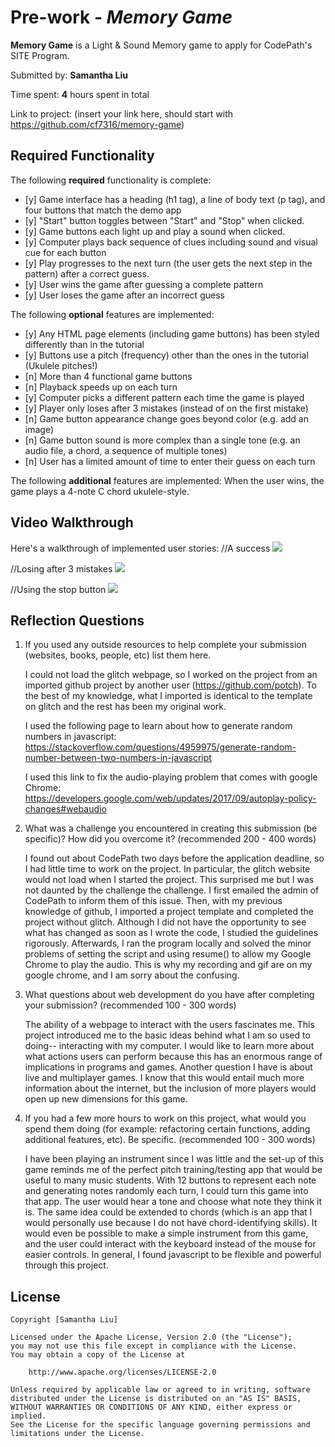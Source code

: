 # Pre-work - *Memory Game*

**Memory Game** is a Light & Sound Memory game to apply for CodePath's SITE Program. 

Submitted by: **Samantha Liu**

Time spent: **4** hours spent in total

Link to project: (insert your link here, should start with https://github.com/cf7316/memory-game)

## Required Functionality

The following **required** functionality is complete:

* [y] Game interface has a heading (h1 tag), a line of body text (p tag), and four buttons that match the demo app
* [y] "Start" button toggles between "Start" and "Stop" when clicked. 
* [y] Game buttons each light up and play a sound when clicked. 
* [y] Computer plays back sequence of clues including sound and visual cue for each button
* [y] Play progresses to the next turn (the user gets the next step in the pattern) after a correct guess. 
* [y] User wins the game after guessing a complete pattern
* [y] User loses the game after an incorrect guess

The following **optional** features are implemented:

* [y] Any HTML page elements (including game buttons) has been styled differently than in the tutorial
* [y] Buttons use a pitch (frequency) other than the ones in the tutorial (Ukulele pitches!)
* [n] More than 4 functional game buttons
* [n] Playback speeds up on each turn
* [y] Computer picks a different pattern each time the game is played
* [y] Player only loses after 3 mistakes (instead of on the first mistake)
* [n] Game button appearance change goes beyond color (e.g. add an image)
* [n] Game button sound is more complex than a single tone (e.g. an audio file, a chord, a sequence of multiple tones)
* [n] User has a limited amount of time to enter their guess on each turn

The following **additional** features are implemented:
When the user wins, the game plays a 4-note C chord ukulele-style.

## Video Walkthrough

Here's a walkthrough of implemented user stories:
//A success
![](https://i.imgur.com/HRH3rwB.gif)

//Losing after 3 mistakes
![](https://i.imgur.com/AAZ4Twa.gif)

//Using the stop button
![](https://i.imgur.com/6BUsaOK.gif)


## Reflection Questions
1. If you used any outside resources to help complete your submission (websites, books, people, etc) list them here. 

    I could not load the glitch webpage, so I worked on the project from an imported github project by another user (https://github.com/potch). To the best of my knowledge, what I imported is identical to the template on glitch and the rest has been my original work.
    
    I used the following page to learn about how to generate random numbers in javascript: https://stackoverflow.com/questions/4959975/generate-random-number-between-two-numbers-in-javascript
    
    I used this link to fix the audio-playing problem that comes with google Chrome: https://developers.google.com/web/updates/2017/09/autoplay-policy-changes#webaudio

2. What was a challenge you encountered in creating this submission (be specific)? How did you overcome it? (recommended 200 - 400 words) 

    I found out about CodePath two days before the application deadline, so I had little time to work on the project. In particular, the glitch website would not load when I started the project. This surprised me but I was not daunted by the challenge the challenge. I first emailed the admin of CodePath to inform them of this issue. Then, with my previous knowledge of github, I imported a project template and completed the project without glitch. Although I did not have the opportunity to see what has changed as soon as I wrote the code, I studied the guidelines rigorously. Afterwards, I ran the program locally and solved the minor problems of setting the script and using resume() to allow my Google Chrome to play the audio. This is why my recording and gif are on my google chrome, and I am sorry about the confusing.

3. What questions about web development do you have after completing your submission? (recommended 100 - 300 words) 

    The ability of a webpage to interact with the users fascinates me. This project introduced me to the basic ideas behind what I am so used to doing-- interacting with my computer. I would like to learn more about what actions users can perform because this has an enormous range of implications in programs and games.
Another question I have is about live and multiplayer games. I know that this would entail much more information about the internet, but the inclusion of more players would open up new dimensions for this game. 

4. If you had a few more hours to work on this project, what would you spend them doing (for example: refactoring certain functions, adding additional features, etc). Be specific. (recommended 100 - 300 words) 

    I have been playing an instrument since I was little and the set-up of this game reminds me of the perfect pitch training/testing app that would be useful to many music students. With 12 buttons to represent each note and generating notes randomly each turn, I could turn this game into that app. The user would hear a tone and choose what note they think it is. The same idea could be extended to chords (which is an app that I would personally use because I do not have chord-identifying skills). It would even be possible to make a simple instrument from this game, and the user could interact with the keyboard instead of the mouse for easier controls. In general, I found javascript to be flexible and powerful through this project.



## License

    Copyright [Samantha Liu]

    Licensed under the Apache License, Version 2.0 (the "License");
    you may not use this file except in compliance with the License.
    You may obtain a copy of the License at

        http://www.apache.org/licenses/LICENSE-2.0

    Unless required by applicable law or agreed to in writing, software
    distributed under the License is distributed on an "AS IS" BASIS,
    WITHOUT WARRANTIES OR CONDITIONS OF ANY KIND, either express or implied.
    See the License for the specific language governing permissions and
    limitations under the License.
